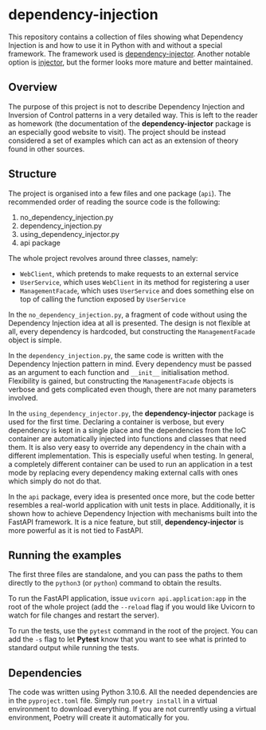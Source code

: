 # dependency-injection

This repository contains a collection of files showing what Dependency Injection
is and how to use it in Python with and without a special framework. The
framework used is
[dependency-injector](https://python-dependency-injector.ets-labs.org/introduction/di_in_python.html).
Another notable option is
[injector](https://injector.readthedocs.io/en/latest/), but the former looks
more mature and better maintained.

## Overview

The purpose of this project is not to describe Dependency Injection and
Inversion of Control patterns in a very detailed way. This is left to the reader
as homework (the documentation of the **dependency-injector** package is an
especially good website to visit). The project should be instead considered a
set of examples which can act as an extension of theory found in other sources.

## Structure

The project is organised into a few files and one package (`api`). The
recommended order of reading the source code is the following:

1. no_dependency_injection.py
2. dependency_injection.py
3. using_dependency_injector.py
4. api package

The whole project revolves around three classes, namely:

- `WebClient`, which pretends to make requests to an external service
- `UserService`, which uses `WebClient` in its method for registering a user
- `ManagementFacade`, which uses `UserService` and does something else on top of
  calling the function exposed by `UserService`

In the `no_dependency_injection.py`, a fragment of code without using the
Dependency Injection idea at all is presented. The design is not flexible at
all, every dependency is hardcoded, but constructing the `ManagementFacade`
object is simple.

In the `dependency_injection.py`, the same code is written with the Dependency
Injection pattern in mind. Every dependency must be passed as an argument to
each function and `__init__` initialisation method. Flexibility is gained, but
constructing the `ManagementFacade` objects is verbose and gets complicated even
though, there are not many parameters involved.

In the `using_dependency_injector.py`, the **dependency-injector** package is
used for the first time. Declaring a container is verbose, but every dependency
is kept in a single place and the dependencies from the IoC container are
automatically injected into functions and classes that need them. It is also
very easy to override any dependency in the chain with a different
implementation. This is especially useful when testing. In general, a completely
different container can be used to run an application in a test mode by
replacing every dependency making external calls with ones which simply do not
do that.

In the `api` package, every idea is presented once more, but the code better
resembles a real-world application with unit tests in place. Additionally, it is
shown how to achieve Dependency Injection with mechanisms built into the FastAPI
framework. It is a nice feature, but still, **dependency-injector** is more
powerful as it is not tied to FastAPI.

## Running the examples

The first three files are standalone, and you can pass the paths to them
directly to the `python3` (or `python`) command to obtain the results.

To run the FastAPI application, issue `uvicorn api.application:app` in the root
of the whole project (add the `--reload` flag if you would like Uvicorn to watch
for file changes and restart the server).

To run the tests, use the `pytest` command in the root of the project. You can
add the `-s` flag to let **Pytest** know that you want to see what is printed to
standard output while running the tests.

## Dependencies

The code was written using Python 3.10.6. All the needed dependencies are in the
`pyproject.toml` file. Simply run `poetry install` in a virtual environment to
download everything. If you are not currently using a virtual environment,
Poetry will create it automatically for you.
